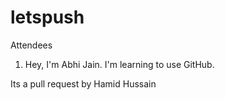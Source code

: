 # letspush

Attendees 

1) Hey, I'm Abhi Jain. I'm learning to use GitHub.


Its a pull request by Hamid Hussain
